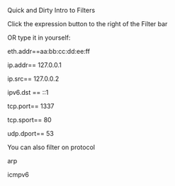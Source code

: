 Quick and Dirty Intro to Filters

Click the expression button to the right of the Filter bar



OR type it in yourself:



eth.addr==aa:bb:cc:dd:ee:ff

ip.addr== 127.0.0.1

ip.src== 127.0.0.2

 ipv6.dst == ::1

tcp.port== 1337

tcp.sport== 80

udp.dport== 53



You can also filter on protocol

arp

 icmpv6

